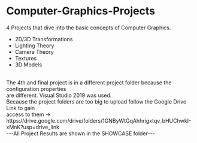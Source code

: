 # Computer-Graphics-Projects
4 Projects that dive into the basic concepts of Computer Graphics. <br>
* 2D/3D Transformations
* Lighting Theory
* Camera Theory
* Textures
* 3D Models
<br>
The 4th and final project is in a different project folder because the configuration properties<br>
are different. Visual Studio 2019 was used.<br>
Because the project folders are too big to upload follow the Google Drive Link to gain<br>
access to them -> https://drive.google.com/drive/folders/1GNByWtGqAhhrigxtqv_bHUChwkI-xMnK?usp=drive_link
<br>
---All Project Results are shown in the SHOWCASE folder---
  
